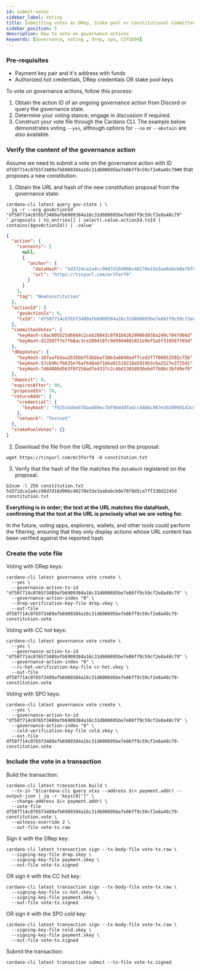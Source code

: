 ```yaml
---
id: submit-votes
sidebar_label: Voting 
title: Submitting votes as DRep, Stake pool or Constitutional Committee member
sidebar_position: 5
description: How to vote on governance actions 
keywords: [Governance, voting , drep, spo, CIP1694]
---
```



### Pre-requisites

* Payment key pair and it's address with funds
* Authorized hot credentials, DRep credentials OR stake pool keys

To vote on governance actions, follow this process:

1. Obtain the action ID of an ongoing governance action from Discord or query the governance state.
2. Determine your voting stance; engage in discussion if required.
3. Construct your vote file through the Cardano CLI. The example below demonstrates voting `--yes`, although options for `--no` or `--abstain` are also available.

### Verify the content of the governance action

Assume we need to submit a vote on the governance action with ID `df58f714c0765f3489afb6909384a16c31d600695be7e86ff9c59cf2e8a48c79#0` that proposes a new constitution.

1. Obtain the URL and hash of the new constitution proposal from the governance state:

```shell
cardano-cli latest query gov-state | \
  jq -r --arg govActionId "df58f714c0765f3489afb6909384a16c31d600695be7e86ff9c59cf2e8a48c79" '.proposals | to_entries[] | select(.value.actionId.txId | contains($govActionId)) | .value'
```
```json
{
  "action": {
    "contents": [
      null,
      {
        "anchor": {
          "dataHash": "5d372dca1a4cc90d7d16d966c48270e33e3aa0abcb0e78f0d5ca7ff330d2245d",
          "url": "https://tinyurl.com/mr3ferf9"
        }
      }
    ],
    "tag": "NewConstitution"
  },
  "actionId": {
    "govActionIx": 0,
    "txId": "df58f714c0765f3489afb6909384a16c31d600695be7e86ff9c59cf2e8a48c79"
  },
  "committeeVotes": {
    "keyHash-c8ac605b25d6084c2ceb28043c8f01b62629966d038a249c7847d66d": "VoteYes",
    "keyHash-d13507f7e7fb8ac3ce2094187c9d99d4601021e9ef5a5f310567765d": "VoteYes"
  },
  "dRepVotes": {
    "keyHash-16faaf6daa2635bbf53bbbaf38b3a6040adf7ced2f7f08952592cf5b": "VoteYes",
    "keyHash-57cb90cfb635e76af648abf1b6a91519218a5919b3cba2527e3725d1": "VoteYes",
    "keyHash-7d84808d563f0f258ad7e4337c2c4bd13010930ebdf7b86c3bfd9ef8": "VoteYes"
  },
  "deposit": 0,
  "expiresAfter": 80,
  "proposedIn": 78,
  "returnAddr": {
    "credential": {
      "keyHash": "f925cbd4eb78aad49ec7bf9b4ddfa4cc4486c967e392699d143c81aa"
    },
    "network": "Testnet"
  },
  "stakePoolVotes": {}
}
```
2. Download the file from the URL registered on the proposal:

````shell
wget https://tinyurl.com/mr3ferf9 -O constitution.txt
````

3. Verify that the hash of the file matches the `dataHash` registered on the proposal:

````shell
b2sum -l 256 constitution.txt
5d372dca1a4cc90d7d16d966c48270e33e3aa0abcb0e78f0d5ca7ff330d2245d  constitution.txt
````

**Everything is in order; the text at the URL matches the dataHash, confirming that the text at the URL is precisely what we are voting for.**

In the future, voting apps, explorers, wallets, and other tools could perform the filtering, ensuring that they only display actions whose URL content has been verified against the reported hash.

### Create the vote file

Voting with DRep keys:

```shell
cardano-cli latest governance vote create \
  --yes \
  --governance-action-tx-id "df58f714c0765f3489afb6909384a16c31d600695be7e86ff9c59cf2e8a48c79" \
  --governance-action-index "0" \
  --drep-verification-key-file drep.vkey \
  --out-file df58f714c0765f3489afb6909384a16c31d600695be7e86ff9c59cf2e8a48c79-constitution.vote
```

Voting with CC hot keys:

```shell
cardano-cli latest governance vote create \
  --yes \
  --governance-action-tx-id "df58f714c0765f3489afb6909384a16c31d600695be7e86ff9c59cf2e8a48c79" \
  --governance-action-index "0" \
  --cc-hot-verification-key-file cc-hot.vkey \
  --out-file df58f714c0765f3489afb6909384a16c31d600695be7e86ff9c59cf2e8a48c79-constitution.vote
```
Voting with SPO keys:

```shell
cardano-cli latest governance vote create \
  --yes \
  --governance-action-tx-id "df58f714c0765f3489afb6909384a16c31d600695be7e86ff9c59cf2e8a48c79" \
  --governance-action-index "0" \
  --cold-verification-key-file cold.vkey \
  --out-file df58f714c0765f3489afb6909384a16c31d600695be7e86ff9c59cf2e8a48c79-constitution.vote
```

### Include the vote in a transaction

Build the transaction:

```shell
cardano-cli latest transaction build \
  --tx-in "$(cardano-cli query utxo --address $(< payment.addr) --output-json | jq -r 'keys[0]')" \
  --change-address $(< payment.addr) \
  --vote-file df58f714c0765f3489afb6909384a16c31d600695be7e86ff9c59cf2e8a48c79-constitution.vote \
  --witness-override 2 \
  --out-file vote-tx.raw
```
Sign it with the DRep key:
```shell
cardano-cli latest transaction sign --tx-body-file vote-tx.raw \
  --signing-key-file drep.skey \
  --signing-key-file payment.skey \
  --out-file vote-tx.signed
```
OR sign it with the CC hot key:
```shell
cardano-cli latest transaction sign --tx-body-file vote-tx.raw \
  --signing-key-file cc-hot.skey \
  --signing-key-file payment.skey \
  --out-file vote-tx.signed
```
OR sign it with the SPO cold key:
```shell
cardano-cli latest transaction sign --tx-body-file vote-tx.raw \
  --signing-key-file cold.skey \
  --signing-key-file payment.skey \
  --out-file vote-tx.signed
```
Submit the transaction:
```shell
cardano-cli latest transaction submit --tx-file vote-tx.signed
```